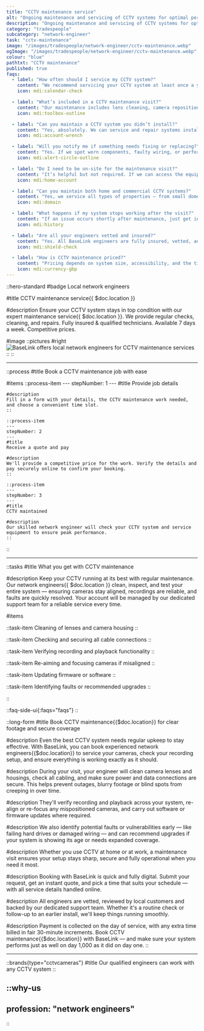 ```yaml
---
title: "CCTV maintenance service"
alt: "Ongoing maintenance and servicing of CCTV systems for optimal performance"
description: "Ongoing maintenance and servicing of CCTV systems for optimal performance"
category: "tradespeople"
subcategory: "network-engineer"
task: "cctv-maintenance"
image: "/images/tradespeople/network-engineer/cctv-maintenance.webp"
ogImage: "/images/tradespeople/network-engineer/cctv-maintenance.webp"
colour: "blue"
pathtxt: "CCTV maintenance"
published: true
faqs:
  - label: "How often should I service my CCTV system?"
    content: "We recommend servicing your CCTV system at least once a year for optimal performance — more frequently if it’s in a high-traffic or outdoor area exposed to the elements."
    icon: mdi:calendar-check

  - label: "What’s included in a CCTV maintenance visit?"
    content: "Our maintenance includes lens cleaning, camera repositioning, playback testing, cable checks, firmware updates, and fault detection. We ensure your system is fully operational and secure."
    icon: mdi:toolbox-outline

  - label: "Can you maintain a CCTV system you didn’t install?"
    content: "Yes, absolutely. We can service and repair systems installed by others, as long as we have access to the equipment and any login credentials if needed."
    icon: mdi:account-wrench

  - label: "Will you notify me if something needs fixing or replacing?"
    content: "Yes. If we spot worn components, faulty wiring, or performance issues, we’ll flag them and offer repair or upgrade options — with no pressure to decide immediately."
    icon: mdi:alert-circle-outline

  - label: "Do I need to be on-site for the maintenance visit?"
    content: "It’s helpful but not required. If we can access the equipment safely and you’ve provided necessary codes or access, we can complete the work and report back remotely."
    icon: mdi:home-account

  - label: "Can you maintain both home and commercial CCTV systems?"
    content: "Yes, we service all types of properties — from small domestic systems to large-scale commercial CCTV setups with multiple cameras and complex monitoring requirements."
    icon: mdi:domain

  - label: "What happens if my system stops working after the visit?"
    content: "If an issue occurs shortly after maintenance, just get in touch with our support team. We’ll review the job and arrange a follow-up if necessary to resolve the issue quickly."
    icon: mdi:history

  - label: "Are all your engineers vetted and insured?"
    content: "Yes. All BaseLink engineers are fully insured, vetted, and reviewed by customers. They’re also supported by our internal team to ensure a consistently high standard of service."
    icon: mdi:shield-check

  - label: "How is CCTV maintenance priced?"
    content: "Pricing depends on system size, accessibility, and the time needed. You'll receive a fixed quote in advance, with any additional time billed in fair 30-minute increments."
    icon: mdi:currency-gbp
---
```


::hero-standard
#badge
Local network engineers

#title
CCTV maintenance service{{ $doc.location }}

#description
Ensure your CCTV system stays in top condition with our expert maintenance service{{ $doc.location }}. We provide regular checks, cleaning, and repairs. Fully insured & qualified technicians. Available 7 days a week. Competitive prices.

#image
    ::pictures
    #right
    ![BaseLink offers local network engineers for CCTV maintenance services](/images/tradespeople/network-engineer/cctv-maintenance.webp)
    ::
::

---

::process
#title
Book a CCTV maintenance job with ease

#items
    ::process-item
    ---
    stepNumber: 1
    ---
    #title
    Provide job details

    #description
    Fill in a form with your details, the CCTV maintenance work needed, and choose a convenient time slot.
    ::
    
    ::process-item
    ---
    stepNumber: 2
    ---
    #title
    Receive a quote and pay

    #description
    We'll provide a competitive price for the work. Verify the details and pay securely online to confirm your booking.
    ::

    ::process-item
    ---
    stepNumber: 3
    ---
    #title
    CCTV maintained

    #description
    Our skilled network engineer will check your CCTV system and service equipment to ensure peak performance.
    ::
::

---

::tasks
#title
What you get with CCTV maintenance

#description
Keep your CCTV running at its best with regular maintenance. Our network engineers{{ $doc.location }} clean, inspect, and test your entire system — ensuring cameras stay aligned, recordings are reliable, and faults are quickly resolved. Your account will be managed by our dedicated support team for a reliable service every time.

#items

  ::task-item
  Cleaning of lenses and camera housing
  ::

  ::task-item
  Checking and securing all cable connections
  ::

  ::task-item
  Verifying recording and playback functionality
  ::

  ::task-item
  Re-aiming and focusing cameras if misaligned
  ::

  ::task-item
  Updating firmware or software
  ::

  ::task-item
  Identifying faults or recommended upgrades
  ::

::


::faq-side-ui{:faqs="faqs"}
::


::long-form
#title
Book CCTV maintenance{{$doc.location}} for clear footage and secure coverage

#description
Even the best CCTV system needs regular upkeep to stay effective. With BaseLink, you can book experienced network engineers{{$doc.location}} to service your cameras, check your recording setup, and ensure everything is working exactly as it should.

#description
During your visit, your engineer will clean camera lenses and housings, check all cabling, and make sure power and data connections are secure. This helps prevent outages, blurry footage or blind spots from creeping in over time.

#description
They'll verify recording and playback across your system, re-align or re-focus any mispositioned cameras, and carry out software or firmware updates where required.

#description
We also identify potential faults or vulnerabilities early — like failing hard drives or damaged wiring — and can recommend upgrades if your system is showing its age or needs expanded coverage.

#description
Whether you use CCTV at home or at work, a maintenance visit ensures your setup stays sharp, secure and fully operational when you need it most.

#description
Booking with BaseLink is quick and fully digital. Submit your request, get an instant quote, and pick a time that suits your schedule — with all service details handled online.

#description
All engineers are vetted, reviewed by local customers and backed by our dedicated support team. Whether it's a routine check or follow-up to an earlier install, we'll keep things running smoothly.

#description
Payment is collected on the day of service, with any extra time billed in fair 30-minute increments. Book CCTV maintenance{{$doc.location}} with BaseLink — and make sure your system performs just as well on day 1,000 as it did on day one.
::

---

::brands{type="cctvcameras"}
#title
Our qualified engineers can work with any CCTV system
::

::why-us
---
profession: "network engineers"
---
::